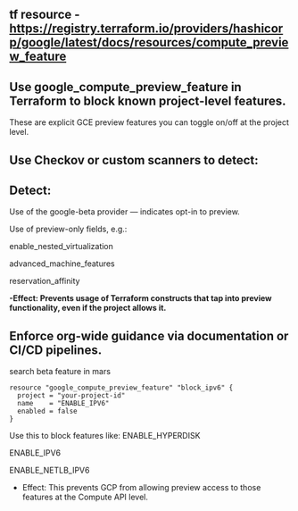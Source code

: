 ## tf resource - https://registry.terraform.io/providers/hashicorp/google/latest/docs/resources/compute_preview_feature

## Use google_compute_preview_feature in Terraform to block known project-level features.
  
   These are explicit GCE preview features you can toggle on/off at the project level.


## Use Checkov or custom scanners to detect:


## Detect:
Use of the google-beta provider — indicates opt-in to preview.

Use of preview-only fields, e.g.:

enable_nested_virtualization

advanced_machine_features

reservation_affinity

**-Effect: Prevents usage of Terraform constructs that tap into preview functionality, even if the project allows it.**

## Enforce org-wide guidance via documentation or CI/CD pipelines.

search beta feature in mars

```hcl
resource "google_compute_preview_feature" "block_ipv6" {
  project = "your-project-id"
  name    = "ENABLE_IPV6"
  enabled = false
}
```
Use this to block features like:
       ENABLE_HYPERDISK

  ENABLE_IPV6

   ENABLE_NETLB_IPV6

- Effect: This prevents GCP from allowing preview access to those features at the Compute API level.

